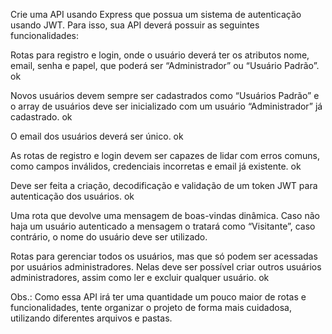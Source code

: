 Crie uma API usando Express que possua um sistema de autenticação usando JWT. Para isso, sua API deverá possuir as seguintes funcionalidades:

Rotas para registro e login, onde o usuário deverá ter os atributos nome, email, senha e papel, que poderá ser “Administrador” ou “Usuário Padrão”. ok

Novos usuários devem sempre ser cadastrados como “Usuários Padrão” e o array de usuários deve ser inicializado com um usuário “Administrador” já cadastrado. ok

O email dos usuários deverá ser único. ok

As rotas de registro e login devem ser capazes de lidar com erros comuns, como campos inválidos, credenciais incorretas e email já existente. ok

Deve ser feita a criação, decodificação e validação de um token JWT para autenticação dos usuários. ok

Uma rota que devolve uma mensagem de boas-vindas dinâmica. Caso não haja um usuário autenticado a mensagem o tratará como “Visitante”, caso contrário, o nome do usuário deve ser utilizado.

Rotas para gerenciar todos os usuários, mas que só podem ser acessadas por usuários administradores. Nelas deve ser possível criar outros usuários administradores, assim como ler e excluir qualquer usuário. ok

Obs.: Como essa API irá ter uma quantidade um pouco maior de rotas e funcionalidades, tente organizar o projeto de forma mais cuidadosa, utilizando diferentes arquivos e pastas.
